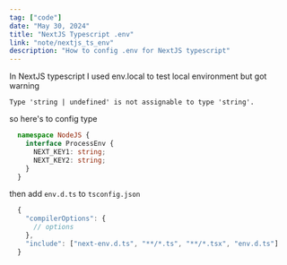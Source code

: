 ```yaml
---
tag: ["code"]
date: "May 30, 2024"
title: "NextJS Typescript .env"
link: "note/nextjs_ts_env"
description: "How to config .env for NextJS typescript"
---
```


In NextJS typescript I used env.local to test local environment but got warning

``Type 'string | undefined' is not assignable to type 'string'.``

so here's to config type

```Typescript
  namespace NodeJS {
    interface ProcessEnv {
      NEXT_KEY1: string;
      NEXT_KEY2: string;
    }
  }
```

then add ``env.d.ts`` to ``tsconfig.json``

```Javascript
  {
    "compilerOptions": {
      // options
    },
    "include": ["next-env.d.ts", "**/*.ts", "**/*.tsx", "env.d.ts"]
  }
```

